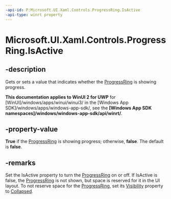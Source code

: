 ```yaml
---
-api-id: P:Microsoft.UI.Xaml.Controls.ProgressRing.IsActive
-api-type: winrt property
---
```


# Microsoft.UI.Xaml.Controls.ProgressRing.IsActive

<!--
public bool IsActive { get; set; }
-->


## -description
Gets or sets a value that indicates whether the [ProgressRing](progressring.md) is showing progress.

**This documentation applies to WinUI 2 for UWP** for [WinUI]/windows/apps/winui/winui3/ in the [Windows App SDK]/windows/apps/windows-app-sdk/, see the **[Windows App SDK namespaces]/windows/windows-app-sdk/api/winrt/**.

## -property-value
**True** if the [ProgressRing](progressring.md) is showing progress; otherwise, **false**. The default is **false**. 

## -remarks
Set the IsActive property to turn the [ProgressRing](progressring.md) on or off. If IsActive is false, the [ProgressRing](progressring.md) is not shown, but space is reserved for it in the UI layout. To not reserve space for the [ProgressRing](progressring.md), set its [Visibility](/uwp/api/windows.ui.xaml.uielement.visibility) property to [Collapsed](/uwp/api/windows.ui.xaml.visibility).

